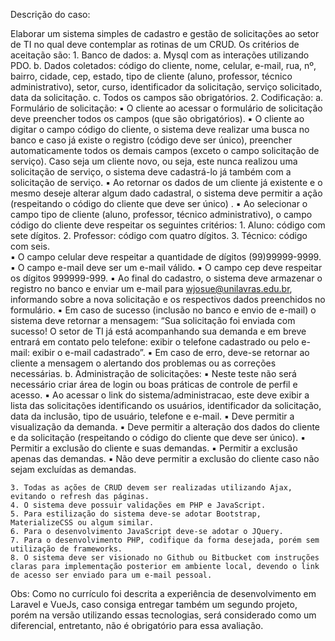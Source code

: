 Descrição do caso:

Elaborar um sistema simples de cadastro e gestão de solicitações ao setor de TI no qual deve contemplar as rotinas de um CRUD.
Os critérios de aceitação são:
    1. Banco de dados: 
        a. Mysql com as interações utilizando PDO.
        b. Dados coletados: código do cliente, nome, celular, e-mail, rua, nº, bairro, cidade, cep, estado, tipo de cliente (aluno, professor, técnico administrativo), setor, curso, identificador da solicitação, serviço solicitado, data da solicitação.
        c.  Todos os campos são obrigatórios.
    2. Codificação:
        a. Formulário de solicitação:
            ▪ O cliente ao acessar o formulário de solicitação deve preencher todos os campos (que são obrigatórios).
            ▪ O cliente ao digitar o campo código do cliente, o sistema deve realizar uma busca no banco e caso já existe o registro (código deve ser único), preencher automaticamente todos os demais campos (exceto o campo solicitação de serviço). Caso seja um cliente novo, ou seja, este nunca realizou uma solicitação de serviço, o sistema deve cadastrá-lo já também com a solicitação de serviço.
            ▪ Ao retornar os dados de um cliente já existente e o mesmo deseje alterar algum dado cadastral, o sistema deve permitir a ação (respeitando o código do cliente que deve ser único) .
            ▪ Ao selecionar o campo tipo de cliente (aluno, professor, técnico administrativo), o campo código do cliente deve respeitar os seguintes critérios:
                1. Aluno: código com sete dígitos.
                2. Professor: código com quatro dígitos.
                3. Técnico: código com seis.   
            ▪ O campo celular deve respeitar a quantidade de dígitos (99)99999-9999.
            ▪ O campo e-mail deve ser um e-mail válido.
            ▪ O campo cep deve respeitar os dígitos 999999-999.
            ▪ Ao final do cadastro, o sistema deve armazenar o registro no banco e enviar um e-mail para wjosue@unilavras.edu.br, informando sobre a nova solicitação e os respectivos dados preenchidos no formulário.
            ▪ Em caso de sucesso (inclusão no banco e envio de e-mail) o sistema deve retornar a mensagem: “Sua solicitação foi enviada com sucesso! O setor de TI já está acompanhando sua demanda e em breve entrará em contato pelo telefone: exibir o telefone cadastrado ou pelo e-mail: exibir o e-mail cadastrado”.
            ▪ Em caso de erro, deve-se retornar ao cliente a mensagem o alertando dos problemas ou as correções necessárias.
        b. Administração de solicitações:
            ▪ Neste teste não será necessário criar área de login ou boas práticas de controle de perfil e acesso. 
            ▪ Ao acessar o link do sistema/administracao, este deve exibir a lista das solicitações identificando os usuários, identificador da solicitação, data da inclusão, tipo de usuário, telefone e e-mail.
            ▪ Deve permitir a visualização da demanda.
            ▪ Deve permitir a alteração dos dados do cliente e da solicitação (respeitando o código do cliente que deve ser único).
            ▪ Permitir a exclusão do cliente e suas demandas.
            ▪ Permitir a exclusão apenas das demandas.
            ▪ Não deve permitir a exclusão do cliente caso não sejam excluídas as demandas. 

    3. Todas as ações de CRUD devem ser realizadas utilizando Ajax, evitando o refresh das páginas. 
    4. O sistema deve possuir validações em PHP e JavaScript.
    5. Para estilização do sistema deve-se adotar Bootstrap, MaterializeCSS ou algum similar.
    6. Para o desenvolvimento JavaScript deve-se adotar o JQuery.
    7. Para o desenvolvimento PHP, codifique da forma desejada, porém sem utilização de frameworks.
    8. O sistema deve ser visionado no Github ou Bitbucket com instruções claras para implementação posterior em ambiente local, devendo o link de acesso ser enviado para um e-mail pessoal.
Obs: Como no currículo foi descrita a experiência de desenvolvimento em Laravel e VueJs, caso consiga entregar também um segundo projeto, porém na versão utilizando essas tecnologias, será considerado como um diferencial, entretanto, não é obrigatório para essa avaliação.

